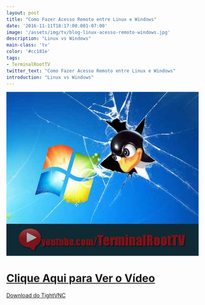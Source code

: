 ```yaml
---
layout: post
title: "Como Fazer Acesso Remoto entre Linux e Windows"
date: '2016-11-11T18:17:00.001-07:00'
image: '/assets/img/tv/blog-linux-acesso-remoto-windows.jpg'
description: "Linux vs Windows"
main-class: 'tv'
color: '#cc181e'
tags:
- TerminalRootTV
twitter_text: "Como Fazer Acesso Remoto entre Linux e Windows"
introduction: "Linux vs Windows"
---
```


![Blog Linux Windows VNC](/assets/img/tv/blog-linux-acesso-remoto-windows.jpg)

# [Clique Aqui para Ver o Vídeo](https://www.youtube.com/watch?v=jxMqNKVJNyQ)



[Download do TightVNC](http://tightvnc.com/download.php)

<script async src="https://pagead2.googlesyndication.com/pagead/js/adsbygoogle.js"></script>

<!-- Informat -->
<ins class="adsbygoogle"
 style="display:block"
 data-ad-client="ca-pub-2838251107855362"
 data-ad-slot="2327980059"
 data-ad-format="auto"
 data-full-width-responsive="true"></ins>

<script>
(adsbygoogle = window.adsbygoogle || []).push({});
</script>

